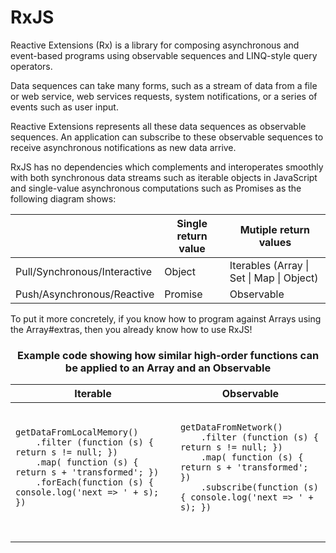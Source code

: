 # RxJS

Reactive Extensions (Rx) is a library for composing asynchronous and event-based programs using observable sequences and LINQ-style query operators.

Data sequences can take many forms, such as a stream of data from a file or web service, web services requests, system notifications, or a series of events such as user input.

Reactive Extensions represents all these data sequences as observable sequences. An application can subscribe to these observable sequences to receive asynchronous notifications as new data arrive.

RxJS has no dependencies which complements and interoperates smoothly with both synchronous data streams such as iterable objects in JavaScript and single-value asynchronous computations such as Promises as the following diagram shows:

<center>
    <table>
        <thead>
            <tr>
                <th></th>
                <th>Single return value</th>
                <th>Mutiple return values</th>
            </tr>
        </thead>
        <tbody>
            <tr>
              <td>Pull/Synchronous/Interactive</td>
              <td>Object</td>
              <td>Iterables (Array | Set | Map | Object)</td>
            </tr>
            <tr>
              <td>Push/Asynchronous/Reactive</td>
              <td>Promise</td>
              <td>Observable</td>
            </tr>
        </tbody>
    </table>
</center>

To put it more concretely, if you know how to program against Arrays using the Array#extras, then you already know how to use RxJS!

<center>
    <h3>Example code showing how similar high-order functions can be applied to an Array and an Observable</h3>

<table>
    <thead>
        <tr>
            <th style="text-align:center;" colspan="2">Iterable</th>
            <th style="text-align:center;" colspan="2">Observable</th>
        </tr>
    </thead>
    <tbody>
        <tr>
            <td colspan="2">
                <pre>
<code>
getDataFromLocalMemory()
    .filter (function (s) { return s != null; })
    .map( function (s) { return s + 'transformed'; })
    .forEach(function (s) { console.log('next => ' + s); })
</code>
                </pre>
            </td>
            <td colspan="2">
                <pre>
<code>
getDataFromNetwork()
    .filter (function (s) { return s != null; })
    .map( function (s) { return s + 'transformed'; })
    .subscribe(function (s) { console.log('next => ' + s); })
</code>
                </pre>
            </td>
        </tr>
    </tbody>
</table>
</center>
